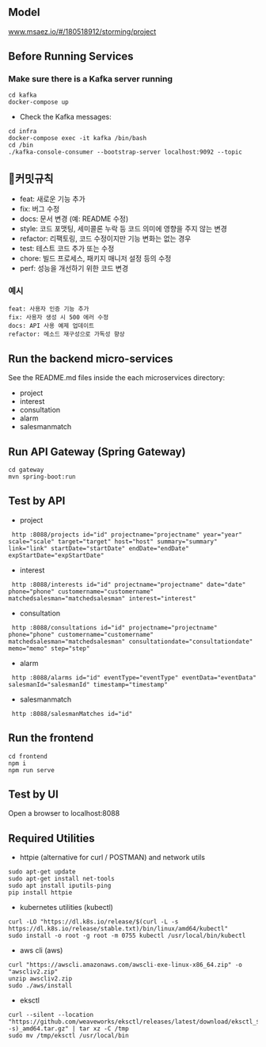 # 

## Model
www.msaez.io/#/180518912/storming/project

## Before Running Services
### Make sure there is a Kafka server running
```
cd kafka
docker-compose up
```
- Check the Kafka messages:
```
cd infra
docker-compose exec -it kafka /bin/bash
cd /bin
./kafka-console-consumer --bootstrap-server localhost:9092 --topic
```


## 커밋규칙 
- feat: 새로운 기능 추가
- fix: 버그 수정
- docs: 문서 변경 (예: README 수정)
- style: 코드 포맷팅, 세미콜론 누락 등 코드 의미에 영향을 주지 않는 변경
- refactor: 리팩토링, 코드 수정이지만 기능 변화는 없는 경우
- test: 테스트 코드 추가 또는 수정
- chore: 빌드 프로세스, 패키지 매니저 설정 등의 수정
- perf: 성능을 개선하기 위한 코드 변경

### 예시

```
feat: 사용자 인증 기능 추가
fix: 사용자 생성 시 500 에러 수정
docs: API 사용 예제 업데이트
refactor: 메소드 재구성으로 가독성 향상
```

## Run the backend micro-services
See the README.md files inside the each microservices directory:

- project
- interest
- consultation
- alarm
- salesmanmatch


## Run API Gateway (Spring Gateway)
```
cd gateway
mvn spring-boot:run
```

## Test by API
- project
```
 http :8088/projects id="id" projectname="projectname" year="year" scale="scale" target="target" host="host" summary="summary" link="link" startDate="startDate" endDate="endDate" expStartDate="expStartDate" 
```
- interest
```
 http :8088/interests id="id" projectname="projectname" date="date" phone="phone" customername="customername" matchedsalesman="matchedsalesman" interest="interest" 
```
- consultation
```
 http :8088/consultations id="id" projectname="projectname" phone="phone" customername="customername" matchedsalesman="matchedsalesman" consultationdate="consultationdate" memo="memo" step="step" 
```
- alarm
```
 http :8088/alarms id="id" eventType="eventType" eventData="eventData" salesmanId="salesmanId" timestamp="timestamp" 
```
- salesmanmatch
```
 http :8088/salesmanMatches id="id" 
```


## Run the frontend
```
cd frontend
npm i
npm run serve
```

## Test by UI
Open a browser to localhost:8088

## Required Utilities

- httpie (alternative for curl / POSTMAN) and network utils
```
sudo apt-get update
sudo apt-get install net-tools
sudo apt install iputils-ping
pip install httpie
```

- kubernetes utilities (kubectl)
```
curl -LO "https://dl.k8s.io/release/$(curl -L -s https://dl.k8s.io/release/stable.txt)/bin/linux/amd64/kubectl"
sudo install -o root -g root -m 0755 kubectl /usr/local/bin/kubectl
```

- aws cli (aws)
```
curl "https://awscli.amazonaws.com/awscli-exe-linux-x86_64.zip" -o "awscliv2.zip"
unzip awscliv2.zip
sudo ./aws/install
```

- eksctl 
```
curl --silent --location "https://github.com/weaveworks/eksctl/releases/latest/download/eksctl_$(uname -s)_amd64.tar.gz" | tar xz -C /tmp
sudo mv /tmp/eksctl /usr/local/bin
```




